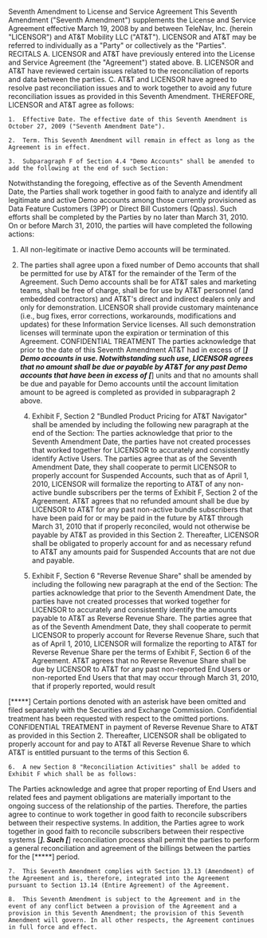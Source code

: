 Seventh Amendment to License and Service Agreement
This Seventh Amendment ("Seventh Amendment") supplements the License and Service Agreement effective March 19, 2008 by and between TeleNav, Inc. (herein "LICENSOR") and AT&T Mobility LLC ("AT&T"). LICENSOR and AT&T may be referred to individually as a "Party" or collectively as the "Parties".
RECITALS
A. LICENSOR and AT&T have previously entered into the License and Service Agreement (the "Agreement") stated above.
B. LICENSOR and AT&T have reviewed certain issues related to the reconciliation of reports and data between the parties.
C. AT&T and LICENSOR have agreed to resolve past reconciliation issues and to work together to avoid any future reconciliation issues as provided in this Seventh Amendment.
THEREFORE, LICENSOR and AT&T agree as follows:

 	1.	Effective Date. The effective date of this Seventh Amendment is October 27, 2009 ("Seventh Amendment Date").

 	2.	Term. This Seventh Amendment will remain in effect as long as the Agreement is in effect.

 	3.	Subparagraph F of Section 4.4 "Demo Accounts" shall be amended to add the following at the end of such Section:
Notwithstanding the foregoing, effective as of the Seventh Amendment Date, the Parties shall work together in good faith to analyze and identify all legitimate and active Demo accounts among those currently provisioned as Data Feature Customers (3PP) or Direct Bill Customers (Qpass). Such efforts shall be completed by the Parties by no later than March 31, 2010. On or before March 31, 2010, the parties will have completed the following actions:
1. All non-legitimate or inactive Demo accounts will be terminated.
2. The parties shall agree upon a fixed number of Demo accounts that shall be permitted for use by AT&T for the remainder of the Term of the Agreement. Such Demo accounts shall be for AT&T sales and marketing teams, shall be free of charge, shall be for use by AT&T personnel (and embedded contractors) and AT&T's direct and indirect dealers only and only for demonstration. LICENSOR shall provide customary maintenance (i.e., bug fixes, error corrections, workarounds, modifications and updates) for these Information Service licenses. All such demonstration licenses will terminate upon the expiration or termination of this Agreement.
CONFIDENTIAL TREATMENT
The parties acknowledge that prior to the date of this Seventh Amendment AT&T had in excess of [*****] Demo accounts in use. Notwithstanding such use, LICENSOR agrees that no amount shall be due or payable by AT&T for any past Demo accounts that have been in excess of [*****] units and that no amounts shall be due and payable for Demo accounts until the account limitation amount to be agreed is completed as provided in subparagraph 2 above.

 	4.	Exhibit F, Section 2 "Bundled Product Pricing for AT&T Navigator" shall be amended by including the following new paragraph at the end of the Section:
The parties acknowledge that prior to the Seventh Amendment Date, the parties have not created processes that worked together for LICENSOR to accurately and consistently identify Active Users. The parties agree that as of the Seventh Amendment Date, they shall cooperate to permit LICENSOR to properly account for Suspended Accounts, such that as of April 1, 2010, LICENSOR will formalize the reporting to AT&T of any non-active bundle subscribers per the terms of Exhibit F, Section 2 of the Agreement. AT&T agrees that no refunded amount shall be due by LICENSOR to AT&T for any past non-active bundle subscribers that have been paid for or may be paid in the future by AT&T through March 31, 2010 that if properly reconciled, would not otherwise be payable by AT&T as provided in this Section 2. Thereafter, LICENSOR shall be obligated to properly account for and as necessary refund to AT&T any amounts paid for Suspended Accounts that are not due and payable.

 	5.	Exhibit F, Section 6 "Reverse Revenue Share" shall be amended by including the following new paragraph at the end of the Section:
The parties acknowledge that prior to the Seventh Amendment Date, the parties have not created processes that worked together for LICENSOR to accurately and consistently identify the amounts payable to AT&T as Reverse Revenue Share. The parties agree that as of the Seventh Amendment Date, they shall cooperate to permit LICENSOR to properly account for Reverse Revenue Share, such that as of April 1, 2010, LICENSOR will formalize the reporting to AT&T for Reverse Revenue Share per the terms of Exhibit F, Section 6 of the Agreement. AT&T agrees that no Reverse Revenue Share shall be due by LICENSOR to AT&T for any past non-reported End Users or non-reported End Users that that may occur through March 31, 2010, that if properly reported, would result


[*****] Certain portions denoted with an asterisk have been omitted and filed separately with the Securities and Exchange Commission. Confidential treatment has been requested with respect to the omitted portions.
CONFIDENTIAL TREATMENT
in payment of Reverse Revenue Share to AT&T as provided in this Section 2. Thereafter, LICENSOR shall be obligated to properly account for and pay to AT&T all Reverse Revenue Share to which AT&T is entitled pursuant to the terms of this Section 6.

 	6.	A new Section 8 "Reconciliation Activities" shall be added to Exhibit F which shall be as follows:
The Parties acknowledge and agree that proper reporting of End Users and related fees and payment obligations are materially important to the ongoing success of the relationship of the parties. Therefore, the parties agree to continue to work together in good faith to reconcile subscribers between their respective systems. In addition, the Parties agree to work together in good faith to reconcile subscribers between their respective systems [*****]. Such [*****] reconciliation process shall permit the parties to perform a general reconciliation and agreement of the billings between the parties for the [*****] period.

 	7.	This Seventh Amendment complies with Section 13.13 (Amendment) of the Agreement and is, therefore, integrated into the Agreement pursuant to Section 13.14 (Entire Agreement) of the Agreement.

 	8.	This Seventh Amendment is subject to the Agreement and in the event of any conflict between a provision of the Agreement and a provision in this Seventh Amendment; the provision of this Seventh Amendment will govern. In all other respects, the Agreement continues in full force and effect.